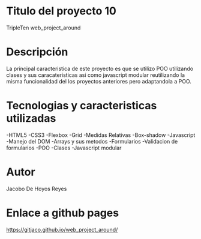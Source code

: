 # Titulo del proyecto 10

TripleTen web_project_around

# Descripción

La principal caracteristica de este proyecto es que se utilizo POO utilizando clases y sus
caracateristicas asi como javascript modular reutilizando la misma funcionalidad del los proyectos
anteriores pero adaptandola a POO.

# Tecnologias y caracteristicas utilizadas

-HTML5
-CSS3
-Flexbox
-Grid
-Medidas Relativas
-Box-shadow
-Javascript
-Manejo del DOM
-Arrays y sus metodos
-Formularios
-Validacion de formularios
-POO
-Clases
-Javascript modular

# Autor

Jacobo De Hoyos Reyes

# Enlace a github pages

https://gitjaco.github.io/web_project_around/
